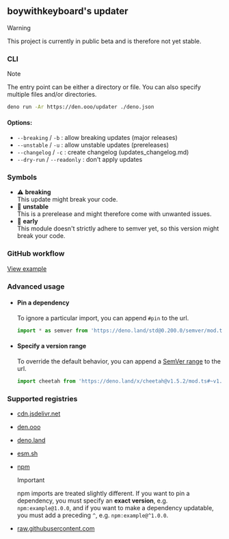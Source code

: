 ## boywithkeyboard's updater

> [!WARNING]
> This project is currently in public beta and is therefore not yet stable.

### CLI

> [!NOTE]  
> The entry point can be either a directory or file. You can also specify
> multiple files and/or directories.

```bash
deno run -Ar https://den.ooo/updater ./deno.json
```

#### Options:

- `--breaking` / `-b` : allow breaking updates (major releases)
- `--unstable` / `-u` : allow unstable updates (prereleases)
- `--changelog` / `-c` : create changelog (updates_changelog.md)
- `--dry-run` / `--readonly` : don't apply updates

### Symbols

- ⚠️ **breaking**\
  This update might break your code.
- 🚧 **unstable**\
  This is a prerelease and might therefore come with unwanted issues.
- 🤞 **early**\
  This module doesn't strictly adhere to semver yet, so this version might break
  your code.

### GitHub workflow

[View example](https://github.com/deaddeno/update/blob/dev/docs/workflow.md)

### Advanced usage

- #### Pin a dependency

  To ignore a particular import, you can append `#pin` to the url.

  ```ts
  import * as semver from 'https://deno.land/std@0.200.0/semver/mod.ts#pin'
  ```

- #### Specify a version range

  To override the default behavior, you can append a
  [SemVer range](https://github.com/deaddeno/update/blob/dev/docs/semver_ranges.md)
  to the url.

  ```ts
  import cheetah from 'https://deno.land/x/cheetah@v1.5.2/mod.ts#~v1.5'
  ```

### Supported registries

- [cdn.jsdelivr.net](https://jsdelivr.com)
- [den.ooo](https://den.ooo)
- [deno.land](https://deno.land)
- [esm.sh](https://esm.sh)
- [npm](https://npmjs.com)

  > [!IMPORTANT]  
  > npm imports are treated slightly different. If you want to pin a dependency,
  > you must specify an **exact version**, e.g. `npm:example@1.0.0`, and if you
  > want to make a dependency updatable, you must add a preceding `^`, e.g.
  > `npm:example@^1.0.0`.
- [raw.githubusercontent.com](https://raw.githubusercontent.com)

